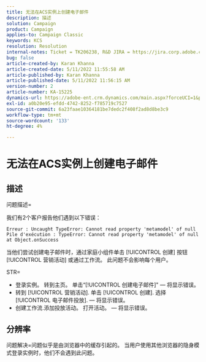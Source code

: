 ```yaml
---
title: 无法在ACS实例上创建电子邮件
description: 描述
solution: Campaign
product: Campaign
applies-to: Campaign Classic
keywords: KCS
resolution: Resolution
internal-notes: Ticket = TK206238, R&D JIRA = https://jira.corp.adobe.com/browse/CAMP-39887
bug: false
article-created-by: Karan Khanna
article-created-date: 5/11/2022 11:55:58 AM
article-published-by: Karan Khanna
article-published-date: 5/11/2022 11:56:15 AM
version-number: 2
article-number: KA-15225
dynamics-url: https://adobe-ent.crm.dynamics.com/main.aspx?forceUCI=1&pagetype=entityrecord&etn=knowledgearticle&id=61b7974e-21d1-ec11-a7b5-00224809c556
exl-id: a0b20e95-efdd-4742-8252-f785719c7527
source-git-commit: 6a23faae10364181be7dedc2f408f2ad8d8be3c9
workflow-type: tm+mt
source-wordcount: '133'
ht-degree: 4%

---
```


# 无法在ACS实例上创建电子邮件

## 描述


问题描述=

我们有2个客户报告他们遇到以下错误：

```
Erreur : Uncaught TypeError: Cannot read property 'metamodel' of null
Pile d'exécution : TypeError: Cannot read property 'metamodel' of null
at Object.onSuccess
```

当他们尝试创建电子邮件时，通过家庭小组件单击 [!UICONTROL 创建] 按钮 [!UICONTROL 营销活动] 或通过工作流。
此问题不会影响每个用户。



STR=

- 登录实例。 转到主页。 单击“[!UICONTROL 创建电子邮件]&quot;  — 将显示错误。
- 转到 [!UICONTROL 营销活动]. 单击 [!UICONTROL 创建]. 选择 [!UICONTROL 电子邮件投放].  — 将显示错误。
- 创建工作流.添加投放活动。 打开活动。  — 将显示错误。



## 分辨率


问题解决=问题似乎是由浏览器中的缓存引起的。 当用户使用其他浏览器的隐身模式登录实例时，他们不会遇到此问题。

